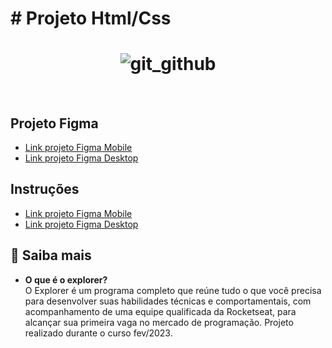 # # Projeto Html/Css

<h1 align="center">
  <img alt="git_github" title="blob:https://imgur.com/3761bc54-8153-432c-afa8-59dedd7df8d7" />
</h1>

<br>

## Projeto Figma

* [Link projeto Figma Mobile](https://www.figma.com/file/jt1HFl3kru0NHIZTaCqTm5/Stage-03---Mobile-First-(Copy)?node-id=0%3A1&t=2MZJiY05Ldcgbv01-0) <br>
* [Link projeto Figma Desktop](https://www.figma.com/file/6zzsZDYZC3XXdk0Zcyoy3a/Stage-03---Grid-com-anima%C3%A7%C3%B5es-(Copy)?node-id=0%3A1&t=hXr0XdINlxFnjOjB-0) <br>

## Instruções

* [Link projeto Figma Mobile](https://efficient-sloth-d85.notion.site/Mobile-first-3355d7df0aa24efcb4287f69b3859928) <br>
* [Link projeto Figma Desktop](https://efficient-sloth-d85.notion.site/Grid-com-anima-es-5ea8b6051189446ebcda9914f7ac4dc9) <br>

## 🚀 Saiba mais

- <strong>O que é o explorer?</strong> <br>
O Explorer é um programa completo que reúne tudo o que você precisa para desenvolver suas habilidades técnicas e comportamentais, com acompanhamento de uma equipe qualificada da Rocketseat, para alcançar sua primeira vaga no mercado de programação.
Projeto realizado durante o curso fev/2023.
